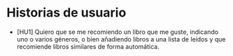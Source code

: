 # Historias de usuario

- [HU1] Quiero que se me recomiendo un libro que me guste, indicando uno o varios géneros, o bien añadiendo libros a una lista de leídos y que recomiende libros similares de forma automática.